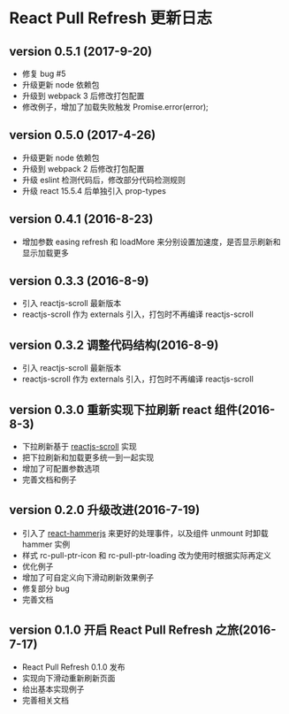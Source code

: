 # React Pull Refresh 更新日志

## version 0.5.1  (2017-9-20)
* 修复 bug #5
* 升级更新 node 依赖包
* 升级到 webpack 3 后修改打包配置
* 修改例子，增加了加载失败触发 Promise.error(error);

## version 0.5.0  (2017-4-26)

* 升级更新 node 依赖包
* 升级到 webpack 2 后修改打包配置
* 升级 eslint 检测代码后，修改部分代码检测规则
* 升级 react 15.5.4 后单独引入 prop-types 

## version 0.4.1  (2016-8-23)

* 增加参数 easing refresh 和 loadMore 来分别设置加速度，是否显示刷新和显示加载更多

## version 0.3.3  (2016-8-9)

* 引入 reactjs-scroll 最新版本
* reactjs-scroll 作为 externals 引入，打包时不再编译 reactjs-scroll

## version 0.3.2  调整代码结构(2016-8-9)

* 引入 reactjs-scroll 最新版本
* reactjs-scroll 作为 externals 引入，打包时不再编译 reactjs-scroll

## version 0.3.0  重新实现下拉刷新 react 组件(2016-8-3)

* 下拉刷新基于 [reactjs-scroll](https://github.com/reactjs-ui/reactjs-scroll) 实现
* 把下拉刷新和加载更多统一到一起实现
* 增加了可配置参数选项
* 完善文档和例子

## version 0.2.0  升级改进(2016-7-19)

* 引入了 [react-hammerjs](https://github.com/JedWatson/react-hammerjs) 来更好的处理事件，以及组件 unmount 时卸载 hammer 实例
* 样式 rc-pull-ptr-icon 和 rc-pull-ptr-loading 改为使用时根据实际再定义
* 优化例子
* 增加了可自定义向下滑动刷新效果例子
* 修复部分 bug
* 完善文档

## version 0.1.0  开启 React Pull Refresh 之旅(2016-7-17)

* React Pull Refresh 0.1.0 发布
* 实现向下滑动重新刷新页面
* 给出基本实现例子
* 完善相关文档

